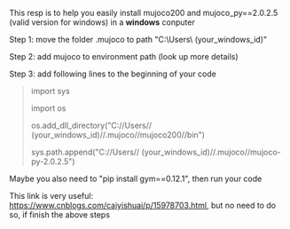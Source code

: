 This resp is to help you easily install mujoco200 and mujoco_py==2.0.2.5 (valid version for windows) in a **windows** conputer


Step 1: move the folder .mujoco to path "C:\Users\ (your_windows_id)"

Step 2: add mujoco to environment path (look up more details)

Step 3: add following lines to the beginning of your code

>import sys 
>
>import os
>
>os.add_dll_directory("C://Users// (your_windows_id)//.mujoco//mujoco200//bin")  
>
>sys.path.append("C://Users// (your_windows_id)//.mujoco//mujoco-py-2.0.2.5")


Maybe you also need to "pip install gym==0.12.1", then run your code


This link is very useful: https://www.cnblogs.com/caiyishuai/p/15978703.html, but no need to do so, if finish the above steps

